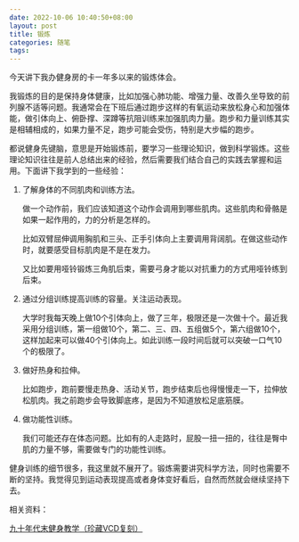 ```yaml
---
date: 2022-10-06 10:40:50+08:00
layout: post
title: 锻炼
categories: 随笔
tags: 
---
```


今天讲下我办健身房的卡一年多以来的锻炼体会。

我锻炼的目的是保持身体健康，比如加强心肺功能、增强力量、改善久坐导致的前列腺不适等问题。我通常会在下班后通过跑步这样的有氧运动来放松身心和加强体能，做引体向上、俯卧撑、深蹲等抗阻训练来加强肌肉力量。跑步和力量训练其实是相辅相成的，如果力量不足，跑步可能会受伤，特别是大步幅的跑步。

都说健身先键脑，意思是开始锻炼前，要学习一些理论知识，做到科学锻炼。这些理论知识往往是前人总结出来的经验，然后需要我们结合自己的实践去掌握和运用。下面讲下我学到的一些经验：


1. 了解身体的不同肌肉和训练方法。

   做一个动作前，我们应该知道这个动作会调用到哪些肌肉。这些肌肉和骨骼是如果一起作用的，力的分析是怎样的。
   
   比如双臂屈伸调用胸肌和三头、正手引体向上主要调用背阔肌。在做这些动作时，就要感受目标肌肉是不是在发力。
   
   又比如要用哑铃锻炼三角肌后束，需要弓身才能以对抗重力的方式用哑铃练到后束。
   
   
2. 通过分组训练提高训练的容量。关注运动表现。

   大学时我每天晚上做10个引体向上，做了三年，极限还是一次做十个。最近我采用分组训练，第一组做10个，第二、三、四、五组做5个，第六组做10个，这样加起来可以做40个引体向上。如此训练一段时间后就可以突破一口气10个的极限了。

3. 做好热身和拉伸。

   比如跑步，跑前要慢走热身、活动关节，跑步结束后也得慢慢走一下，拉伸放松肌肉。我之前跑步会导致脚底疼，是因为不知道放松足底筋膜。

4. 做功能性训练。

   我们可能还存在体态问题。比如有的人走路时，屁股一扭一扭的，往往是臀中肌的力量不够，需要做专门的功能性训练。

健身训练的细节很多，我这里就不展开了。锻炼需要讲究科学方法，同时也需要不断的坚持。我觉得见到运动表现提高或者身体变好看后，自然而然就会继续坚持下去。


相关资料：

[九十年代末健身教学（珍藏VCD复刻）](https://www.bilibili.com/video/BV138411t7Lj/)

